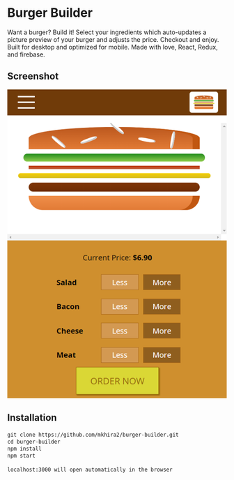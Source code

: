 # Burger Builder

Want a burger? Build it! Select your ingredients which auto-updates a picture preview of your burger and adjusts the price. Checkout and enjoy. Built for desktop and optimized for mobile. Made with love, React, Redux, and firebase.

## Screenshot
![BurgerBuilder](/src/assets/images/burger-builder.png)

## Installation

```
git clone https://github.com/mkhira2/burger-builder.git
cd burger-builder
npm install
npm start

localhost:3000 will open automatically in the browser
```
